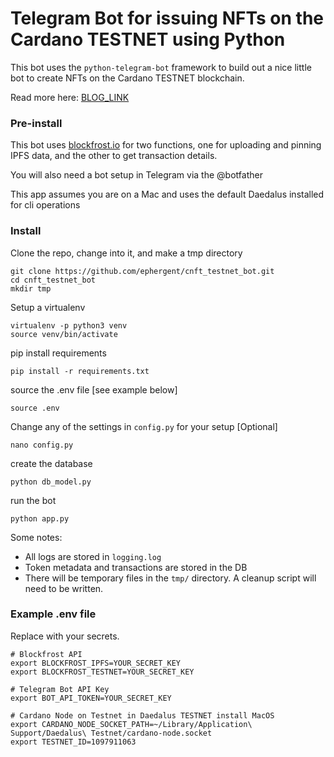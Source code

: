 # Telegram Bot for issuing NFTs on the Cardano TESTNET using Python

This bot uses the `python-telegram-bot` framework to build out a nice little bot to create NFTs on the Cardano TESTNET blockchain.

Read more here:  [BLOG_LINK](https://ephergent.com/building-a-nft-minting-bot-with-cardano-telegram-and-python-introduction/)

### Pre-install

This bot uses [blockfrost.io](https://blockfrost.io) for two functions, one for uploading and pinning IPFS data, and the other to get transaction details.

You will also need a bot setup in Telegram via the @botfather

This app assumes you are on a Mac and uses the default Daedalus installed for cli operations


### Install

Clone the repo, change into it, and make a tmp directory

    git clone https://github.com/ephergent/cnft_testnet_bot.git
    cd cnft_testnet_bot
    mkdir tmp

Setup a virtualenv

    virtualenv -p python3 venv
    source venv/bin/activate

pip install requirements

    pip install -r requirements.txt

source the .env file [see example below]

    source .env

Change any of the settings in `config.py` for your setup [Optional] 

    nano config.py

create the database

    python db_model.py

run the bot

    python app.py

Some notes:

 - All logs are stored in `logging.log`
 - Token metadata and transactions are stored in the DB
 - There will be temporary files in the `tmp/` directory. A cleanup script will need to be written. 


### Example .env file

Replace with your secrets.

    # Blockfrost API
    export BLOCKFROST_IPFS=YOUR_SECRET_KEY
    export BLOCKFROST_TESTNET=YOUR_SECRET_KEY
    
    # Telegram Bot API Key
    export BOT_API_TOKEN=YOUR_SECRET_KEY
    
    # Cardano Node on Testnet in Daedalus TESTNET install MacOS
    export CARDANO_NODE_SOCKET_PATH=~/Library/Application\ Support/Daedalus\ Testnet/cardano-node.socket
    export TESTNET_ID=1097911063
